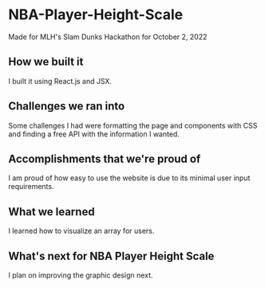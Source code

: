 # NBA-Player-Height-Scale
Made for MLH's Slam Dunks Hackathon for October 2, 2022
## How we built it

I built it using React.js and JSX.

## Challenges we ran into

Some challenges I had were formatting the page and components with CSS and finding a free API with the information I wanted.

## Accomplishments that we're proud of

I am proud of how easy to use the website is due to its minimal user input requirements.


## What we learned

I learned how to visualize an array for users.

## What's next for NBA Player Height Scale

I plan on improving the graphic design next. 

